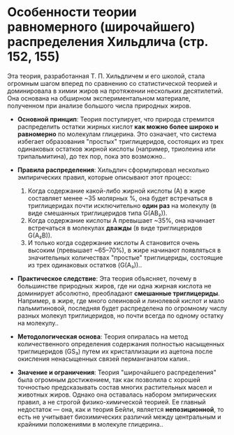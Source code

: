 # Особенности теории равномерного (широчайшего) распределения Хильдлича (стр. 152, 155)

Эта теория, разработанная Т. П. Хильдличем и его школой, стала огромным шагом вперед по сравнению со статистической теорией и доминировала в химии жиров на протяжении нескольких десятилетий. Она основана на обширном экспериментальном материале, полученном при анализе большого числа природных жиров.

*   **Основной принцип**: Теория постулирует, что природа стремится распределить остатки жирных кислот **как можно более широко и равномерно** по молекулам глицерина. Это означает, что система избегает образования "простых" триглицеридов, состоящих из трех одинаковых остатков жирной кислоты (например, триолеина или трипальмитина), до тех пор, пока это возможно..

*   **Правила распределения**: Хильдлич сформулировал несколько эмпирических правил, которые описывают этот процесс:
    1.  Когда содержание какой-либо жирной кислоты (А) в жире составляет менее ~35 молярных %, она будет встречаться в триглицеридах почти исключительно **один раз** на молекулу (в виде смешанных триглицеридов типа G(AB₂)).
    2.  Когда содержание кислоты А превышает ~35%, она начинает встречаться в молекулах **дважды** (в виде триглицеридов G(A₂B)).
    3.  И только когда содержание кислоты А становится очень высоким (превышает ~65–70%), в жире начинают появляться в значительных количествах "простые" триглицериды, состоящие из трех одинаковых остатков (G(A₃))..

*   **Практическое следствие**: Эта теория объясняет, почему в большинстве природных жиров, где ни одна жирная кислота не доминирует абсолютно, преобладают **смешанные триглицериды**. Например, в жире, где много олеиновой и линолевой кислот и мало пальмитиновой, последняя будет распределена по огромному числу разных молекул триглицеридов, но почти всегда по одному остатку на молекулу..

*   **Методологическая основа**: Теория опиралась на метод количественного определения содержания полностью насыщенных триглицеридов (GS₃) путем их кристаллизации из ацетона после окисления ненасыщенных связей перманганатом калия..

*   **Значение и ограничения**: Теория "широчайшего распределения" была огромным достижением, так как позволила с хорошей точностью предсказывать состав многих растительных масел и животных жиров. Однако она оставалась набором эмпирических правил, а не строгой физико-химической теорией. Ее главный недостаток — она, как и теория Бейли, является **непозиционной**, то есть не учитывает биохимических различий между центральным и крайними положениями в молекуле глицерина..